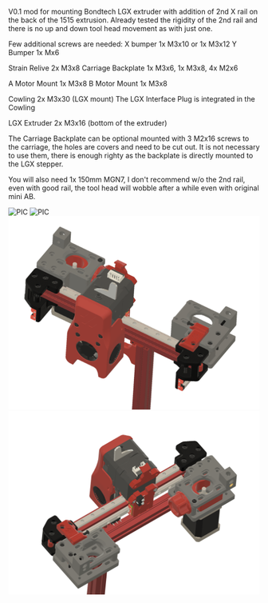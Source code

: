 V0.1 mod for mounting Bondtech LGX extruder with addition of 2nd X rail on the back of the 1515 extrusion. 
Already tested the rigidity of the 2nd rail and there is no up and down tool head movement as with just one. 

Few additional screws are needed:
X bumper 1x M3x10 or 1x M3x12
Y Bumper 1x Mx6

Strain Relive 2x M3x8
Carriage Backplate 1x M3x6, 1x M3x8, 4x M2x6

A Motor Mount 1x M3x8
B Motor Mount 1x M3x8

Cowling 2x M3x30 (LGX mount)
The LGX Interface Plug is integrated in the Cowling 

LGX Extruder 2x M3x16 (bottom of the extruder)

The Carriage Backplate can be optional mounted with 3 M2x16 screws to the carriage, the holes are covers and need to be cut out. It is not necessary to use them, there is enough righty as the backplate is directly mounted to the LGX stepper.

You will also need 1x 150mm MGN7, I don't recommend w/o the 2nd rail, even with good rail, the tool head will wobble after a while even with original mini AB.


![PIC](LGX_3.png)
![PIC](LGX_4.png)
![PIC](LGX_1.png)
![PIC](LGX_2.png)
